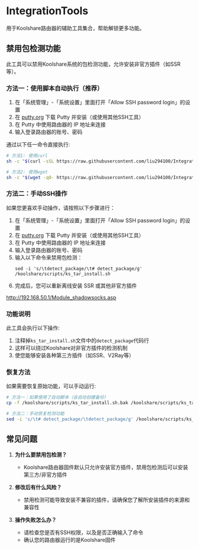 # IntegrationTools

用于Koolshare路由器的辅助工具集合，帮助解锁更多功能。

## 禁用包检测功能

此工具可以禁用Koolshare系统的包检测功能，允许安装非官方插件（如SSR等）。

### 方法一：使用脚本自动执行（推荐）
1. 在「系统管理」-「系统设置」里面打开「Allow SSH password login」的设置
2. 在 [putty.org](https://www.putty.org) 下载 Putty 并安装（或使用其他SSH工具）
3. 在 Putty 中使用路由器的 IP 地址来连接
4. 输入登录路由器的账号、密码

通过以下任一命令直接执行:

```bash
# 方法1: 使用curl
sh -c "$(curl -sSL https://raw.githubusercontent.com/liu294100/IntegrationTools/main/Asus_merlin/disable_detect_package.sh)"

# 方法2: 使用wget
sh -c "$(wget -qO- https://raw.githubusercontent.com/liu294100/IntegrationTools/main/Asus_merlin/disable_detect_package.sh)"
```

### 方法二：手动SSH操作

如果您更喜欢手动操作，请按照以下步骤进行：

1. 在「系统管理」-「系统设置」里面打开「Allow SSH password login」的设置
2. 在 [putty.org](https://www.putty.org) 下载 Putty 并安装（或使用其他SSH工具）
3. 在 Putty 中使用路由器的 IP 地址来连接
4. 输入登录路由器的账号、密码
5. 输入以下命令来禁用包检测：
   ```
   sed -i 's/\tdetect_package/\t# detect_package/g' /koolshare/scripts/ks_tar_install.sh
   ```
6. 完成后，您可以重新离线安装 SSR 或其他非官方插件

http://192.168.50.1/Module_shadowsocks.asp

### 功能说明

此工具会执行以下操作:
1. 注释掉`ks_tar_install.sh`文件中的`detect_package`代码行
2. 这样可以绕过Koolshare对非官方插件的检测机制
3. 使您能够安装各种第三方插件（如SSR、V2Ray等）

### 恢复方法

如果需要恢复原始功能，可以手动运行:
```bash
# 方法一：如果使用了自动脚本（会自动创建备份）
cp -f /koolshare/scripts/ks_tar_install.sh.bak /koolshare/scripts/ks_tar_install.sh

# 方法二：手动恢复检测功能
sed -i 's/\t# detect_package/\tdetect_package/g' /koolshare/scripts/ks_tar_install.sh
```

## 常见问题

1. **为什么要禁用包检测？**
   - Koolshare路由器固件默认只允许安装官方插件，禁用包检测后可以安装第三方/非官方插件

2. **修改后有什么风险？**
   - 禁用检测可能导致安装不兼容的插件，请确保您了解所安装插件的来源和兼容性

3. **操作失败怎么办？**
   - 请检查您是否有SSH权限，以及是否正确输入了命令
   - 确认您的路由器运行的是Koolshare固件
